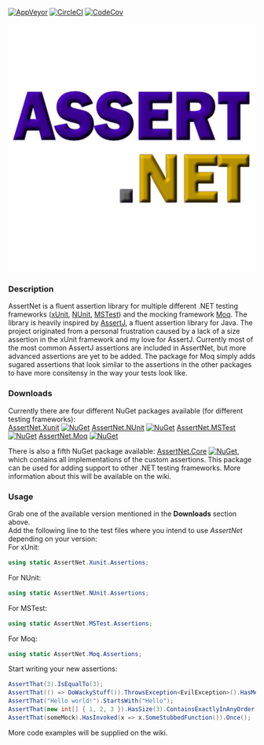 [![AppVeyor](https://ci.appveyor.com/api/projects/status/github/CptWesley/AssertNet?svg=true)](https://ci.appveyor.com/project/CptWesley/AssertNet)
[![CircleCI](https://circleci.com/gh/CptWesley/AssertNet.svg?style=shield)](https://circleci.com/gh/CptWesley/AssertNet)
[![CodeCov](https://codecov.io/gh/CptWesley/AssertNet/branch/master/graph/badge.svg)](https://codecov.io/gh/CptWesley/AssertNet/)

![AssertNet](https://raw.githubusercontent.com/CptWesley/AssertNet/master/logo.png)
### Description
AssertNet is a fluent assertion library for multiple different .NET testing frameworks ([xUnit](https://xunit.github.io/), [NUnit](http://nunit.org/), [MSTest](https://github.com/Microsoft/testfx)) and the mocking framework [Moq](https://github.com/Moq/moq4/). The library is heavily inspired by [AssertJ](http://joel-costigliola.github.io/assertj/), a fluent assertion library for Java. The project originated from a personal frustration caused by a lack of a size assertion in the xUnit framework and my love for AssertJ. Currently most of the most common AssertJ assertions are included in AssertNet, but more advanced assertions are yet to be added. The package for Moq simply adds sugared assertions that look similar to the assertions in the other packages to have more consitensy in the way your tests look like.

### Downloads
Currently there are four different NuGet packages available (for different testing frameworks):  
[AssertNet.Xunit](https://www.nuget.org/packages/AssertNet.Xunit/)  [![NuGet](https://img.shields.io/nuget/v/AssertNet.Xunit.svg)](https://www.nuget.org/packages/AssertNet.Xunit/)
[AssertNet.NUnit](https://www.nuget.org/packages/AssertNet.NUnit/)  [![NuGet](https://img.shields.io/nuget/v/AssertNet.NUnit.svg)](https://www.nuget.org/packages/AssertNet.NUnit/)
[AssertNet.MSTest](https://www.nuget.org/packages/AssertNet.MSTest/)  [![NuGet](https://img.shields.io/nuget/v/AssertNet.MSTest.svg)](https://www.nuget.org/packages/AssertNet.MSTest/)
[AssertNet.Moq](https://www.nuget.org/packages/AssertNet.Moq/)  [![NuGet](https://img.shields.io/nuget/v/AssertNet.Moq.svg)](https://www.nuget.org/packages/AssertNet.Moq/)
  
There is also a fifth NuGet package available: [AssertNet.Core](https://www.nuget.org/packages/AssertNet.Core/) [![NuGet](https://img.shields.io/nuget/v/AssertNet.Core.svg)](https://www.nuget.org/packages/AssertNet.Core/), which contains all implementations of the custom assertions. This package can be used for adding support to other .NET testing frameworks. More information about this will be available on the wiki.

### Usage
Grab one of the available version mentioned in the __Downloads__ section above.  
Add the following line to the test files where you intend to use _AssertNet_ depending on your version:  
For xUnit:  
```cs
using static AssertNet.Xunit.Assertions;
```  
For NUnit:  
```cs
using static AssertNet.NUnit.Assertions;
```  
For MSTest:  
```cs
using static AssertNet.MSTest.Assertions;
```  
For Moq:  
```cs
using static AssertNet.Moq.Assertions;
```  
Start writing your new assertions:
```cs
AssertThat(3).IsEqualTo(3);
AssertThat(() => DoWackyStuff()).ThrowsException<EvilException>().HasMessage("Something bad went wrong.");
AssertThat("Hello world!").StartsWith("Hello");
AssertThat(new int[] { 1, 2, 3 }).HasSize(3).ContainsExactlyInAnyOrder(2, 3, 1);
AssertThat(someMock).HasInvoked(x => x.SomeStubbedFunction()).Once();
```
More code examples will be supplied on the wiki.
